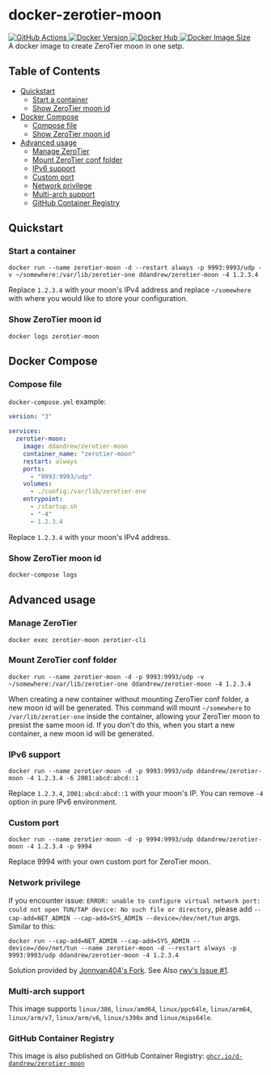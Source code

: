 # docker-zerotier-moon

<a href="https://github.com/d-dandrew/docker-zerotier-moon/actions">
    <img src="https://img.shields.io/github/workflow/status/d-dandrew/docker-zerotier-moon/Docker" alt="GitHub Actions" />
</a>
<a href="https://hub.docker.com/r/ddandrew/zerotier-moon">
    <img src="https://img.shields.io/docker/v/ddandrew/zerotier-moon?sort=semver" alt="Docker Version" />
    <img src="https://img.shields.io/docker/pulls/ddandrew/zerotier-moon" alt="Docker Hub" />
    <img src="https://img.shields.io/docker/image-size/ddandrew/zerotier-moon/latest" alt="Docker Image Size" />
</a>
<br>
A docker image to create ZeroTier moon in one setp.

## Table of Contents

- [Quickstart](#quickstart)
  - [Start a container](#start-a-container)
  - [Show ZeroTier moon id](#show-zerotier-moon-id)
- [Docker Compose](#docker-compose)
  - [Compose file](#compose-file)
  - [Show ZeroTier moon id](#show-zerotier-moon-id-1)
- [Advanced usage](#advanced-usage)
  - [Manage ZeroTier](#manage-zerotier)
  - [Mount ZeroTier conf folder](#mount-zerotier-conf-folder)
  - [IPv6 support](#ipv6-support)
  - [Custom port](#custom-port)
  - [Network privilege](#network-privilege)
  - [Multi-arch support](#multi-arch-support)
  - [GitHub Container Registry](#github-container-registry)

## Quickstart

### Start a container

```
docker run --name zerotier-moon -d --restart always -p 9993:9993/udp -v ~/somewhere:/var/lib/zerotier-one ddandrew/zerotier-moon -4 1.2.3.4
```

Replace `1.2.3.4` with your moon's IPv4 address and replace `~/somewhere` with where you would like to store your configuration.

### Show ZeroTier moon id

```
docker logs zerotier-moon
```

## Docker Compose

### Compose file

`docker-compose.yml` example:

``` YAML
version: "3"

services:
  zerotier-moon:
    image: ddandrew/zerotier-moon
    container_name: "zerotier-moon"
    restart: always
    ports:
      - "9993:9993/udp"
    volumes:
      - ./config:/var/lib/zerotier-one
    entrypoint:
      - /startup.sh
      - "-4"
      - 1.2.3.4
```

Replace `1.2.3.4` with your moon's IPv4 address.

### Show ZeroTier moon id

``` bash
docker-compose logs
```

## Advanced usage

### Manage ZeroTier

```
docker exec zerotier-moon zerotier-cli
```

### Mount ZeroTier conf folder

```
docker run --name zerotier-moon -d -p 9993:9993/udp -v ~/somewhere:/var/lib/zerotier-one ddandrew/zerotier-moon -4 1.2.3.4 
```

When creating a new container without mounting ZeroTier conf folder, a new moon id will be generated. This command will mount `~/somewhere` to `/var/lib/zerotier-one` inside the container, allowing your ZeroTier moon to presist the same moon id. If you don't do this, when you start a new container, a new moon id will be generated.

### IPv6 support

```
docker run --name zerotier-moon -d -p 9993:9993/udp ddandrew/zerotier-moon -4 1.2.3.4 -6 2001:abcd:abcd::1
```

Replace `1.2.3.4`, `2001:abcd:abcd::1` with your moon's IP. You can remove `-4` option in pure IPv6 environment.

### Custom port

```
docker run --name zerotier-moon -d -p 9994:9993/udp ddandrew/zerotier-moon -4 1.2.3.4 -p 9994
```

Replace 9994 with your own custom port for ZeroTier moon.

### Network privilege

If you encounter issue: `ERROR: unable to configure virtual network port: could not open TUN/TAP device: No such file or directory`, please add `--cap-add=NET_ADMIN --cap-add=SYS_ADMIN --device=/dev/net/tun` args. Similar to this:

```
docker run --cap-add=NET_ADMIN --cap-add=SYS_ADMIN --device=/dev/net/tun --name zerotier-moon -d --restart always -p 9993:9993/udp ddandrew/zerotier-moon -4 1.2.3.4
```

Solution provided by [Jonnyan404's Fork](https://github.com/Jonnyan404/docker-zerotier-moon).
See Also [rwv's Issue #1](https://github.com/rwv/docker-zerotier-moon/issues/1).

### Multi-arch support

This image supports `linux/386`, `linux/amd64`, `linux/ppc64le`, `linux/arm64`, `linux/arm/v7`, `linux/arm/v6`, `linux/s390x` and `linux/mips64le`.

### GitHub Container Registry

This image is also published on GitHub Container Registry: [`ghcr.io/d-dandrew/zerotier-moon`](https://ghcr.io/d-dandrew/zerotier-moon)
